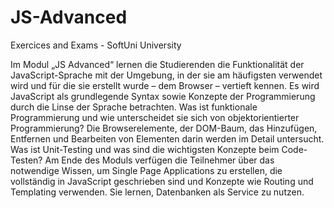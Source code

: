 # JS-Advanced

Exercices and Exams - SoftUni University

Im Modul „JS Advanced“ lernen die Studierenden die Funktionalität der JavaScript-Sprache mit der Umgebung, in der sie am häufigsten verwendet wird und für die sie erstellt wurde – dem Browser – vertieft kennen. Es wird JavaScript als grundlegende Syntax sowie Konzepte der Programmierung durch die Linse der Sprache betrachten. Was ist funktionale Programmierung und wie unterscheidet sie sich von objektorientierter Programmierung? Die Browserelemente, der DOM-Baum, das Hinzufügen, Entfernen und Bearbeiten von Elementen darin werden im Detail untersucht. Was ist Unit-Testing und was sind die wichtigsten Konzepte beim Code-Testen? Am Ende des Moduls verfügen die Teilnehmer über das notwendige Wissen, um Single Page Applications zu erstellen, die vollständig in JavaScript geschrieben sind und Konzepte wie Routing und Templating verwenden. Sie lernen, Datenbanken als Service zu nutzen.
